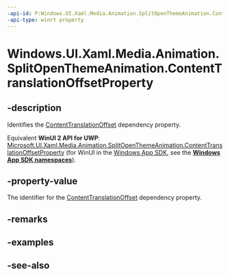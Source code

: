 ```yaml
---
-api-id: P:Windows.UI.Xaml.Media.Animation.SplitOpenThemeAnimation.ContentTranslationOffsetProperty
-api-type: winrt property
---
```


<!-- Property syntax
public Windows.UI.Xaml.DependencyProperty ContentTranslationOffsetProperty { get; }
-->

# Windows.UI.Xaml.Media.Animation.SplitOpenThemeAnimation.ContentTranslationOffsetProperty

## -description
Identifies the [ContentTranslationOffset](splitopenthemeanimation_contenttranslationoffset.md) dependency property.

Equivalent **WinUI 2 API for UWP**: [Microsoft.UI.Xaml.Media.Animation.SplitOpenThemeAnimation.ContentTranslationOffsetProperty](/windows/winui/api/microsoft.ui.xaml.media.animation.splitopenthemeanimation.contenttranslationoffsetproperty) (for WinUI in the [Windows App SDK](/windows/apps/windows-app-sdk/), see the **[Windows App SDK namespaces](/windows/windows-app-sdk/api/winrt/)**).

## -property-value
The identifier for the [ContentTranslationOffset](splitopenthemeanimation_contenttranslationoffset.md) dependency property.

## -remarks

## -examples

## -see-also
